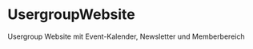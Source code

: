 UsergroupWebsite
================

Usergroup Website mit Event-Kalender, Newsletter und Memberbereich